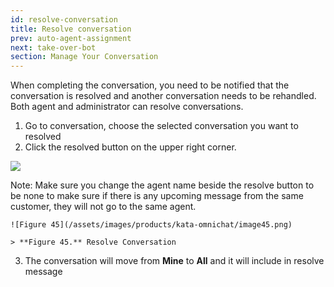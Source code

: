 ```yaml
---
id: resolve-conversation
title: Resolve conversation
prev: auto-agent-assignment
next: take-over-bot
section: Manage Your Conversation
---
```


When completing the conversation, you need to be notified that the conversation is resolved and another conversation needs to be rehandled. Both agent and administrator can resolve conversations.

1. Go to conversation, choose the selected conversation you want to resolved
2. Click the resolved button on the upper right corner.

<div className="info">
    <img className="borderless" src="/assets/images/icon-info.svg" />
    <p>
            Note: Make sure you change the agent name beside the resolve button to be none to make sure if there is any upcoming message from the same customer, they will not go to the same agent.
    </p>
</div>

    ![Figure 45](/assets/images/products/kata-omnichat/image45.png)

    > **Figure 45.** Resolve Conversation

3. The conversation will move from **Mine** to **All** and it will include in resolve message
